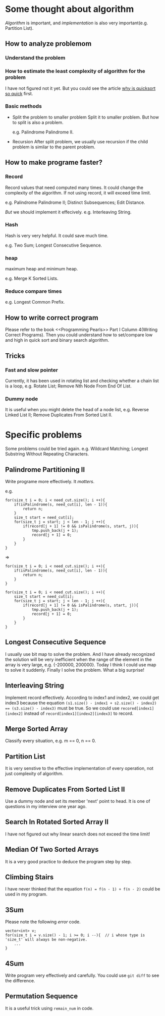# Some thought about algorithm
*Algorithm* is important, and *implementation* is also very important(e.g. Partition List).

## How to analyze problemom
### Understand the problem
### How to estimate the least complexity of algorithm for the problem
I have not figured not it yet. But you could see the article [why is quicksort so quick](http://mindhacks.cn/2008/06/13/why-is-quicksort-so-quick/) first.

### Basic methods
* Split the problem to smaller problem
  Split it to smaller problem. But how to split is also a problem. 
  
  e.g. Palindrome Palindrome II.

* Recursion
  After split problem, we usually use recursion if the child problem is similar to the parent problem. 

## How to make programe faster?
### Record
Record values that need computed many times. It could change the complexity of the algorithm. If not using record, it will exceed time limit.

e.g. Palindrome Palindrome II; Distinct Subsequences; Edit Distance.

*But* we should implement it effecively.
e.g. Interleaving String.

### Hash
Hash is very very helpful. It could save much time.

e.g. Two Sum; Longest Consecutive Sequence.

### heap
maximum heap and minimum heap.

e.g. Merge K Sorted Lists. 

### Reduce compare times

e.g. Longest Common Prefix. 

## How to write correct program
Please refer to the book <\<Programming Pearls\>> Part I Column 4(Writing Correct Programs). Then you could understand how to set/compare low and high in quick sort and binary search algorithm.

## Tricks
### Fast and slow pointer
Currently, it has been used in rotating list and checking whether a chain list is a loop, e.g. Rotate List; Remove Nth Node From End Of List.

### Dummy node
It is useful when you might delete the head of a node list, e.g. Reverse Linked List II; Remove Duplicates From Sorted List II.

# Specific problems
Some problems could be tried again. e.g. Wildcard Matching; Longest Substring Without Repeating Characters.

## Palindrome Partitioning II
Write programe more effectively. It *matters*.

e.g.

    for(size_t i = 0; i < need_cut.size(); i ++){
        if(isPalindrome(s, need_cut[i], len - 1)){
            return n; 
        }
        size_t start = need_cut[i];
        for(size_t j = start; j < len - 1; j ++){
            if(record[j + 1] != 0 && isPalindrome(s, start, j)){
                tmp.push_back(j + 1);
                record[j + 1] = 0;
            }
        }
    }
    
=>

    for(size_t i = 0; i < need_cut.size(); i ++){
        if(isPalindrome(s, need_cut[i], len - 1)){
            return n; 
        }
    }

    for(size_t i = 0; i < need_cut.size(); i ++){
        size_t start = need_cut[i];
        for(size_t j = start; j < len - 1; j ++){
            if(record[j + 1] != 0 && isPalindrome(s, start, j)){
                tmp.push_back(j + 1);
                record[j + 1] = 0;
            }
        }
    }
    
## Longest Consecutive Sequence
I usually use bit map to solve the problem. And I have already recognized the solution will be very inefficient when the range of the element in the array is very large, e.g. {-200000, 200000}. Today I think I could use map to solve it suddenly. Finally I solve the problem. What a big surprise!

## Interleaving String
Implement record effectively. According to index1 and index2, we could get index3 because the equation `(s1.size() - index1 + s2.size() - index2) == (s3.size() - index3)` must be true. So we could use `recored[index1][index2]` instead of `record[index1][index2][index3]` to record.

## Merge Sorted Array
Classify every situation, e.g. m == 0, n == 0.

## Partition List
It is very senstive to the effective implementation of every operation, not just complexity of algorithm.

## Remove Duplicates From Sorted List II
Use a dummy node and set its member 'next' point to head. It is one of questions in my interview one year ago.

## Search In Rotated Sorted Array II
I have not figured out why linear search does not exceed the time limit!

## Median Of Two Sorted Arrays
It is a very good practice to deduce the program step by step.

## Climbing Stairs
I have never thinked that the equation `f(n) = f(n - 1) + f(n - 2)` could be used in my program.

## 3Sum
Please note the following *error* code.

    vector<int> v;
    for(size_t i = v.size() - 1; i >= 0; i --){  // i whose type is 'size_t' will always be non-negative.
        ...
    }
    
## 4Sum
Write program very effectively and carefully. You could use `git diff` to see the difference.

## Permutation Sequence
It is a useful trick using `remain_num` in code.
